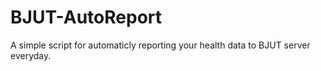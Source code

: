# BJUT-AutoReport
A simple script for automaticly reporting your health data to BJUT server everyday.

